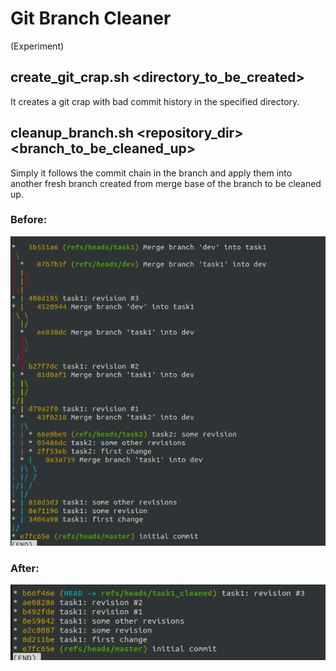 # Git Branch Cleaner

(Experiment)

## create_git_crap.sh <directory_to_be_created>
It creates a git crap with bad commit history in the specified directory.

## cleanup_branch.sh <repository_dir> <branch_to_be_cleaned_up>
Simply it follows the commit chain in the branch and apply them into another fresh branch created from merge base of the branch to be cleaned up.

### Before:
![git crap](before.png)

### After:
![cleaned](after.png) 

